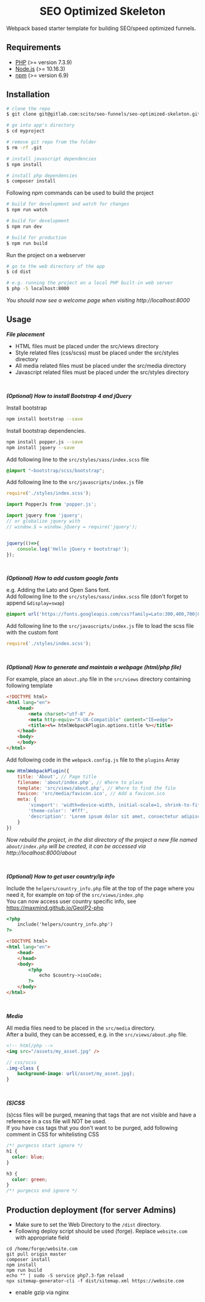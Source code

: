 <h1 align="center">SEO Optimized Skeleton</h1>

Webpack based starter template for building SEO/speed optimized funnels. 

## Requirements
- [PHP](https://php.net) (>= version 7.3.9)
- [Node.js](https://nodejs.org/en/) (>= 10.16.3)
- [npm](https://www.npmjs.com/get-npm) (>= version 6.9) 

## Installation

```sh
# clone the repo
$ git clone git@gitlab.com:scito/seo-funnels/seo-optimized-skeleton.git myproject

# go into app's directory
$ cd myproject

# remove git repo from the folder
$ rm -rf .git

# install javascript dependencies
$ npm install

# install php dependencies
$ composer install
```

Following npm commands can be used to build the project

```sh
# build for development and watch for changes
$ npm run watch

# build for development 
$ npm run dev

# build for production 
$ npm run build

```

Run the project on a webserver

```sh
# go to the web directory of the app
$ cd dist

# e.g. running the project on a local PHP built-in web server 
$ php -S localhost:8000

```

*You should now see a welcome page when visiting http://localhost:8000*

## Usage


***File placement***

- HTML files must be placed under the src/views directory
- Style related files (css/scss) must be placed under the src/styles directory
- All media related files must be placed under the src/media directory
- Javascript related files must be placed under the src/styles directory

<br>

***(Optional) How to install Bootstrap 4 and jQuery***

Install bootstrap
````sh
npm install bootstrap --save
````

Install bootstrap dependencies.
````sh
npm install popper.js --save
npm install jquery --save
````

Add following line to the `src/styles/sass/index.scss` file 

````scss
@import "~bootstrap/scss/bootstrap";
````

Add following line to the `src/javascripts/index.js` file
````js
require('./styles/index.scss');

import PopperJs from 'popper.js';

import jquery from 'jquery'; 
// or globalize jquery with 
// window.$ = window.jQuery = require('jquery');


jquery(()=>{
    console.log('Hello jQuery + bootstrap!');
});
````
<br>

***(Optional) How to add custom google fonts***

e.g. Adding the Lato and Open Sans font.<br />
Add following line to the `src/styles/sass/index.scss` file (don't forget to append `&display=swap`)

````scss
@import url('https://fonts.googleapis.com/css?family=Lato:300,400,700|Open+Sans:300,400,700&display=swap');
````

Add following line to the `src/javascripts/index.js` file to load the scss file with the custom font
````js
require('./styles/index.scss');
````

<br>

***(Optional) How to generate and maintain a webpage (html/php file)***

For example, place an `about.php` file in the `src/views` directory containing following template

````html
<!DOCTYPE html>
<html lang="en">
    <head>
        <meta charset="utf-8" />
        <meta http-equiv="X-UA-Compatible" content="IE=edge">
        <title><%= htmlWebpackPlugin.options.title %></title> 
    </head>
    <body>
    </body>
</html>
````

Add following code in the `webpack.config.js` file to the `plugins` Array

````js
new HtmlWebpackPlugin({
    title: 'About', // Page title
    filename: 'about/index.php', // Where to place
    template: 'src/views/about.php', // Where to find the file
    favicon: 'src/media/favicon.ico', // Add a favicon.ico
    meta: {
        'viewport': 'width=device-width, initial-scale=1, shrink-to-fit=no',
        'theme-color': '#fff', 
        'description': 'Lorem ipsum dolor sit amet, consectetur adipiscing elit' // Page description
    }
})
````

*Now rebuild the project, in the dist directory of the project a new file named `about/index.php` will be created, it can be accessed via http://localhost:8000/about*

<br>

***(Optional) How to get user country/ip info***

Include the `helpers/country_info.php` file at the top of the page where you need it, for example on top of the `src/views/index.php`<br />
You can now access user country specific info, see https://maxmind.github.io/GeoIP2-php 

````html
<?php
    include('helpers/country_info.php')
?>

<!DOCTYPE html>
<html lang="en">
    <head>
    </head>
    <body>
        <?php
            echo $country->isoCode;
        ?>
    </body>
</html>
````

<br />

***Media***

All media files need to be placed in the `src/media` directory.<br />
After a build, they can be accessed, e.g. in the `src/views/about.php` file.

````html
<!-- html/php -->
<img src="/assets/my_asset.jpg" />
````

````scss
// css/scss
.img-class {
    background-image: url(/asset/my_asset.jpg);
}
````

<br />

***(S)CSS***

(s)css files will be purged, meaning that tags that are not visible and have a reference in a css file will NOT be used.<br />
If you have css tags that you don't want to be purged, add following comment in CSS for whitelisting CSS

````scss
/*! purgecss start ignore */
h1 {
  color: blue;
}

h3 {
  color: green;
}
/*! purgecss end ignore */
````

## Production deployment (for server Admins) 
- Make sure to set the Web Directory to the `/dist` directory.<br />
- Following deploy script should be used (forge). Replace `website.com` with appropriate field 

````
cd /home/forge/website.com
git pull origin master
composer install
npm install
npm run build
echo "" | sudo -S service php7.3-fpm reload
npx sitemap-generator-cli -f dist/sitemap.xml https://website.com
````

- enable gzip via nginx